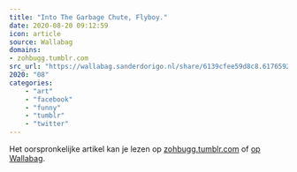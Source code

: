 ```yaml
---
title: "Into The Garbage Chute, Flyboy."
date: 2020-08-20 09:12:59
icon: article
source: Wallabag
domains:
- zohbugg.tumblr.com
src_url: "https://wallabag.sanderdorigo.nl/share/6139cfee59d8c8.61765923"
2020: "08"
categories:
    - "art"
    - "facebook"
    - "funny"
    - "tumblr"
    - "twitter"
---
```

Het oorspronkelijke artikel kan je lezen op [zohbugg.tumblr.com](https://zohbugg.tumblr.com/post/145804589316/iztarshi-inspired-by-various-tumblr-posts) of [op Wallabag](https://wallabag.sanderdorigo.nl/share/6139cfee59d8c8.61765923). 